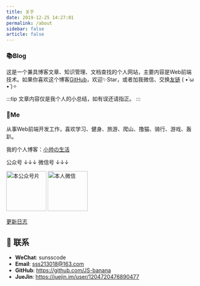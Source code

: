 ```yaml
---
title: 关于
date: 2019-12-25 14:27:01
permalink: /about
sidebar: false
article: false
---
```


### 📚Blog

这是一个兼具博客文章、知识管理、文档查找的个人网站，主要内容是Web前端技术。如果你喜欢这个博客[GitHub](https://github.com/JS-banana/vuepress)，欢迎✨Star，或者加我微信、交换[友链](/friends/) ( •̀ ω •́ )✧

:::tip
文章内容仅是我个人的小总结，如有误还请指正。
:::

### 🐼Me

从事Web前端开发工作，喜欢学习、健身、旅游、爬山、撸猫、骑行、游戏、轰趴。

我的个人博客：[小帅の生活](https://me.ssscode.com/)

公众号 ↓↓↓ 微信号 ↓↓↓

<img src='https://cdn.jsdelivr.net/gh/JS-banana/images/vuepress/1.jpg' alt='本公众号片' style="width:106px;">
<img src='https://cdn.jsdelivr.net/gh/JS-banana/images/vuepress/wechat-sunssscode.jpg' alt='本人微信' style="width:106px;">

[更新日志](https://github.com/JS-banana/vuepress/commits/master)

## :email: 联系

- **WeChat**:  <a :href="qqUrl" class='qq'>sunsscode</a>
- **Email**:  <a href="mailto:sss213018@163.com">sss213018@163.com</a>
- **GitHub**: <https://github.com/JS-banana>
- **JueJin**: <https://juejin.im/user/1204720476890477>

<script>
  export default {
    data(){
      return {
        qqUrl: 'tencent://message/?uin=1214756519&Site=&Menu=yes'
      }
    },
    mounted(){
      const flag =  navigator.userAgent.match(/(phone|pad|pod|iPhone|iPod|ios|iPad|Android|Mobile|BlackBerry|IEMobile|MQQBrowser|JUC|Fennec|wOSBrowser|BrowserNG|WebOS|Symbian|Windows Phone)/i);
      if(flag){
        this.qqUrl = 'mqqwpa://im/chat?chat_type=wpa&uin=1214756519&version=1&src_type=web&web_src=oicqzone.com'
      }
    }
  }
</script>
